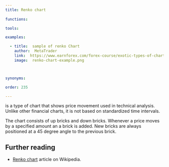 ```yaml
---
title: Renko chart
  
functions:

tools:

examples:

  - title:  sample of renko Chart
    author:  MetaTrader
    link:  https://www.earnforex.com/forex-course/exotic-types-of-charts/#Renko
    image:  renko-chart-example.png



synonyms:

order: 235

---
```


is a type of chart that shows price movement used in technical analysis. Unlike other financial charts, it is not based on standardized time intervals.

<!--more-->
The chart consists of up bricks and down bricks. Whenever a price moves by a specified amount an a brick is added. New bricks are always positioned at a 45 degree angle to the previous brick.

## Further reading
- [Renko chart](https://en.wikipedia.org/wiki/Renko_chart) article on Wikipedia.
